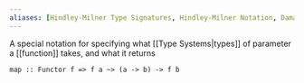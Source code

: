 ```yaml
---
aliases: [Hindley-Milner Type Signatures, Hindley-Milner Notation, Damas–Milner or Damas–Hindley–Milne, HM]
---
```


A special notation for specifying what [[Type Systems|types]] of parameter a [[function]] takes, and what it returns

`map :: Functor f => f a ~> (a -> b) -> f b`

